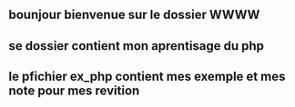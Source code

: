 ## bounjour bienvenue sur le dossier WWWW

## se dossier contient mon aprentisage du php

## le pfichier ex_php contient mes exemple et mes note pour mes revition
